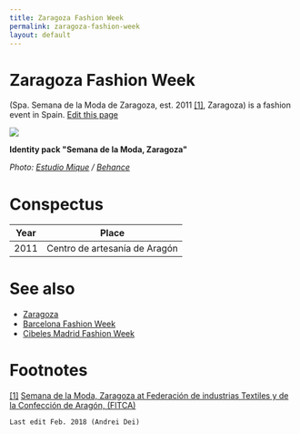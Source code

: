 ```yaml
---
title: Zaragoza Fashion Week
permalink: zaragoza-fashion-week
layout: default
---
```




# Zaragoza Fashion Week


(Spa. Semana de la Moda de Zaragoza, est. 2011 <span id="a1">[\[1\]](#f1)</span>, Zaragoza) is a fashion event in Spain. [Edit this page](http://prose.io/#indexmod/encyclopedia/edit/master/aragoza-fashion-week.md)

![](/encyclopedia/images/zaragoza-fashion-week.jpg)

**Identity pack "Semana de la Moda, Zaragoza"**

*Photo: [Estudio Mique](estudio-mique) / [Behance](https://www.behance.net/gallery/37053981/Semana-de-la-Moda-Zaragoza)*

# Conspectus

|Year|Place|
|----|-----|
|2011|Centro de artesanía de Aragón|

# See also

+ [Zaragoza](Zaragoza)
+ [Barcelona Fashion Week](barcelona-fashion-week )
+ [Cibeles Madrid Fashion Week](cibeles-madrid-fashion-week)

# Footnotes

[[1]](#a1) <span id="f1"></span> [Semana de la Moda, Zaragoza at Federación de industrias Textiles y de la Confección de Aragón, (FITCA)](http://fitca.com/?p=2560)

`Last edit Feb. 2018 (Andrei Dei)`

